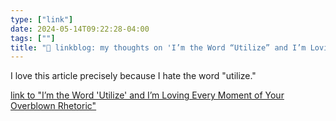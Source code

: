 ```yaml
---
type: ["link"]
date: 2024-05-14T09:22:28-04:00
tags: [""]
title: "🔗 linkblog: my thoughts on 'I’m the Word “Utilize” and I’m Loving Every Moment of Your Overblown Rhetoric'"
---
```

I love this article precisely because I hate the word "utilize."

[link to "I’m the Word 'Utilize' and I’m Loving Every Moment of Your Overblown Rhetoric"](https://www.mcsweeneys.net/articles/im-the-word-utilize-and-im-loving-every-moment-of-your-overblown-rhetoric)
